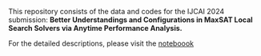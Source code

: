 
This repository consists of the data and codes for the IJCAI 2024 submission: __Better Understandings and Configurations in MaxSAT Local Search Solvers via Anytime Performance Analysis.__

For the detailed descriptions, please visit the [noteboook](https://github.com/AcademicSubmission/IJCAI2024-p3562/blob/main/ijcai24.ipynb)
